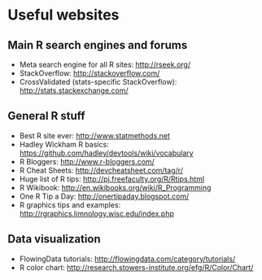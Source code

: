 # Useful websites

## Main R search engines and forums

* Meta search engine for all R sites: http://rseek.org/
* StackOverflow: http://stackoverflow.com/
* CrossValidated (stats-specific StackOverflow): http://stats.stackexchange.com/

## General R stuff

* Best R site ever: http://www.statmethods.net
* Hadley Wickham R basics: https://github.com/hadley/devtools/wiki/vocabulary
* R Bloggers: http://www.r-bloggers.com/
* R Cheat Sheets: http://devcheatsheet.com/tag/r/
* Huge list of R tips: http://pj.freefaculty.org/R/Rtips.html
* R Wikibook: http://en.wikibooks.org/wiki/R_Programming
* One R Tip a Day: http://onertipaday.blogspot.com/
* R graphics tips and examples: http://rgraphics.limnology.wisc.edu/index.php

## Data visualization

* FlowingData tutorials: http://flowingdata.com/category/tutorials/
* R color chart: http://research.stowers-institute.org/efg/R/Color/Chart/